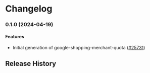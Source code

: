 # Changelog

### 0.1.0 (2024-04-19)

#### Features

* Initial generation of google-shopping-merchant-quota ([#25731](https://github.com/googleapis/google-cloud-ruby/issues/25731)) 

## Release History
